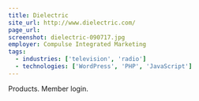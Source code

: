 ```yaml
---
title: Dielectric
site_url: http://www.dielectric.com/
page_url:
screenshot: dielectric-090717.jpg
employer: Compulse Integrated Marketing
tags:
  - industries: ['television', 'radio']
  - technologies: ['WordPress', 'PHP', 'JavaScript']
---
```


Products. Member login.
